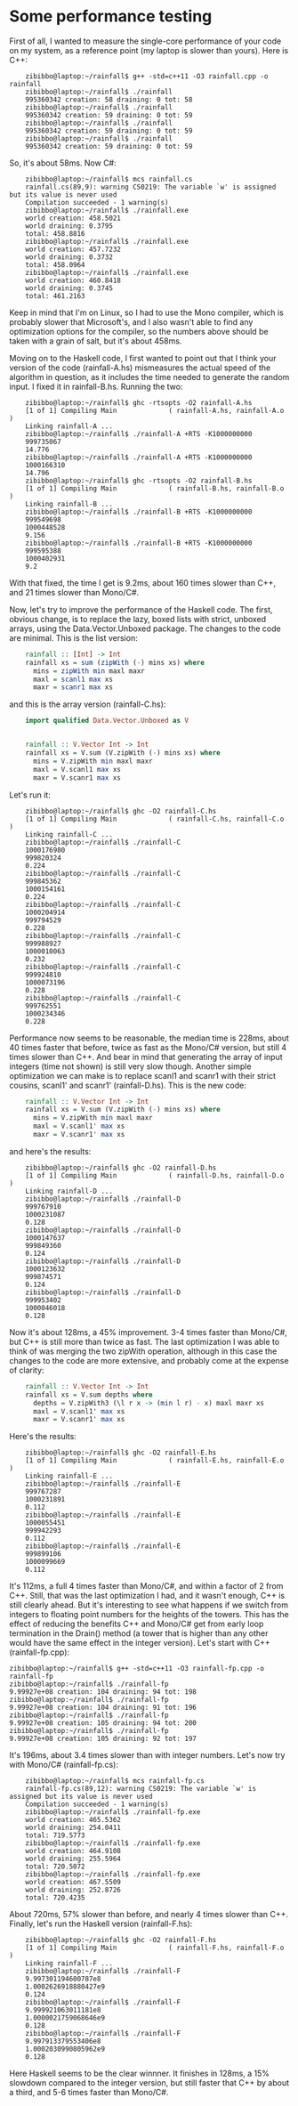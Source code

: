 # Some performance testing

First of all, I wanted to measure the single-core performance of your code on my system, as a reference point (my laptop is slower than yours). Here is C++:

```
    zibibbo@laptop:~/rainfall$ g++ -std=c++11 -O3 rainfall.cpp -o rainfall
    zibibbo@laptop:~/rainfall$ ./rainfall
    995360342 creation: 58 draining: 0 tot: 58
    zibibbo@laptop:~/rainfall$ ./rainfall
    995360342 creation: 59 draining: 0 tot: 59
    zibibbo@laptop:~/rainfall$ ./rainfall
    995360342 creation: 59 draining: 0 tot: 59
    zibibbo@laptop:~/rainfall$ ./rainfall
    995360342 creation: 59 draining: 0 tot: 59
```

So, it's about 58ms. Now C#:

```
    zibibbo@laptop:~/rainfall$ mcs rainfall.cs
    rainfall.cs(89,9): warning CS0219: The variable `w' is assigned but its value is never used
    Compilation succeeded - 1 warning(s)
    zibibbo@laptop:~/rainfall$ ./rainfall.exe
    world creation: 458.5021
    world draining: 0.3795
    total: 458.8816
    zibibbo@laptop:~/rainfall$ ./rainfall.exe
    world creation: 457.7232
    world draining: 0.3732
    total: 458.0964
    zibibbo@laptop:~/rainfall$ ./rainfall.exe
    world creation: 460.8418
    world draining: 0.3745
    total: 461.2163
```

Keep in mind that I'm on Linux, so I had to use the Mono compiler, which is probably slower that Microsoft's, and I also wasn't able to find any optimization options for the compiler, so the numbers above should be taken with a grain of salt, but it's about 458ms.

Moving on to the Haskell code, I first wanted to point out that I think your version of the code (rainfall-A.hs) mismeasures the actual speed of the algorithm in question, as it includes the time needed to generate the random input. I fixed it in rainfall-B.hs. Running the two:

```
    zibibbo@laptop:~/rainfall$ ghc -rtsopts -O2 rainfall-A.hs
    [1 of 1] Compiling Main             ( rainfall-A.hs, rainfall-A.o )
    Linking rainfall-A ...
    zibibbo@laptop:~/rainfall$ ./rainfall-A +RTS -K1000000000
    999735067
    14.776
    zibibbo@laptop:~/rainfall$ ./rainfall-A +RTS -K1000000000
    1000166310
    14.796
    zibibbo@laptop:~/rainfall$ ghc -rtsopts -O2 rainfall-B.hs
    [1 of 1] Compiling Main             ( rainfall-B.hs, rainfall-B.o )
    Linking rainfall-B ...
    zibibbo@laptop:~/rainfall$ ./rainfall-B +RTS -K1000000000
    999549698
    1000448528
    9.156
    zibibbo@laptop:~/rainfall$ ./rainfall-B +RTS -K1000000000
    999595388
    1000402931
    9.2
```

With that fixed, the time I get is 9.2ms, about 160 times slower than C++, and 21 times slower than Mono/C#.

Now, let's try to improve the performance of the Haskell code. The first, obvious change, is to replace the lazy, boxed lists with strict, unboxed arrays, using the Data.Vector.Unboxed package. The changes to the code are minimal. This is the list version:

```haskell
    rainfall :: [Int] -> Int
    rainfall xs = sum (zipWith (-) mins xs) where
      mins = zipWith min maxl maxr
      maxl = scanl1 max xs
      maxr = scanr1 max xs
```

and this is the array version (rainfall-C.hs):

```haskell
    import qualified Data.Vector.Unboxed as V


    rainfall :: V.Vector Int -> Int
    rainfall xs = V.sum (V.zipWith (-) mins xs) where
      mins = V.zipWith min maxl maxr
      maxl = V.scanl1 max xs
      maxr = V.scanr1 max xs
```

Let's run it:

```
    zibibbo@laptop:~/rainfall$ ghc -O2 rainfall-C.hs
    [1 of 1] Compiling Main             ( rainfall-C.hs, rainfall-C.o )
    Linking rainfall-C ...
    zibibbo@laptop:~/rainfall$ ./rainfall-C
    1000176980
    999820324
    0.224
    zibibbo@laptop:~/rainfall$ ./rainfall-C
    999845362
    1000154161
    0.224
    zibibbo@laptop:~/rainfall$ ./rainfall-C
    1000204914
    999794529
    0.228
    zibibbo@laptop:~/rainfall$ ./rainfall-C
    999988927
    1000010063
    0.232
    zibibbo@laptop:~/rainfall$ ./rainfall-C
    999924810
    1000073196
    0.228
    zibibbo@laptop:~/rainfall$ ./rainfall-C
    999762551
    1000234346
    0.228
```

Performance now seems to be reasonable, the median time is 228ms, about 40 times faster that before, twice as fast as the Mono/C# version, but still 4 times slower than C++. And bear in mind that generating the array of input integers (time not shown) is still very slow though. Another simple optimization we can make is to replace scanl1 and scanr1 with their strict cousins, scanl1' and scanr1' (rainfall-D.hs). This is the new code:

```haskell
    rainfall :: V.Vector Int -> Int
    rainfall xs = V.sum (V.zipWith (-) mins xs) where
      mins = V.zipWith min maxl maxr
      maxl = V.scanl1' max xs
      maxr = V.scanr1' max xs
```

and here's the results:

```
    zibibbo@laptop:~/rainfall$ ghc -O2 rainfall-D.hs
    [1 of 1] Compiling Main             ( rainfall-D.hs, rainfall-D.o )
    Linking rainfall-D ...
    zibibbo@laptop:~/rainfall$ ./rainfall-D
    999767910
    1000231087
    0.128
    zibibbo@laptop:~/rainfall$ ./rainfall-D
    1000147637
    999849360
    0.124
    zibibbo@laptop:~/rainfall$ ./rainfall-D
    1000123632
    999874571
    0.124
    zibibbo@laptop:~/rainfall$ ./rainfall-D
    999953402
    1000046018
    0.128
```

Now it's about 128ms, a 45% improvement. 3-4 times faster than Mono/C#, but C++ is still more than twice as fast. The last optimization I was able to think of was merging the two zipWith operation, although in this case the changes to the code are more extensive, and probably come at the expense of clarity:

```haskell
    rainfall :: V.Vector Int -> Int
    rainfall xs = V.sum depths where
      depths = V.zipWith3 (\l r x -> (min l r) - x) maxl maxr xs
      maxl = V.scanl1' max xs
      maxr = V.scanr1' max xs
```

Here's the results:

```
    zibibbo@laptop:~/rainfall$ ghc -O2 rainfall-E.hs
    [1 of 1] Compiling Main             ( rainfall-E.hs, rainfall-E.o )
    Linking rainfall-E ...
    zibibbo@laptop:~/rainfall$ ./rainfall-E
    999767287
    1000231891
    0.112
    zibibbo@laptop:~/rainfall$ ./rainfall-E
    1000055451
    999942293
    0.112
    zibibbo@laptop:~/rainfall$ ./rainfall-E
    999899106
    1000099669
    0.112
```

It's 112ms, a full 4 times faster than Mono/C#, and within a factor of 2 from C++. Still, that was the last optimization I had, and it wasn't enough, C++ is still clearly ahead. But it's interesting to see what happens if we switch from integers to floating point numbers for the heights of the towers. This has the effect of reducing the benefits C++ and Mono/C# get from early loop termination in the Drain() method (a tower that is higher than any other would have the same effect in the integer version). Let's start with C++ (rainfall-fp.cpp):

```
zibibbo@laptop:~/rainfall$ g++ -std=c++11 -O3 rainfall-fp.cpp -o rainfall-fp
zibibbo@laptop:~/rainfall$ ./rainfall-fp
9.99927e+08 creation: 104 draining: 94 tot: 198
zibibbo@laptop:~/rainfall$ ./rainfall-fp
9.99927e+08 creation: 104 draining: 91 tot: 196
zibibbo@laptop:~/rainfall$ ./rainfall-fp
9.99927e+08 creation: 105 draining: 94 tot: 200
zibibbo@laptop:~/rainfall$ ./rainfall-fp
9.99927e+08 creation: 105 draining: 92 tot: 197
```

It's 196ms, about 3.4 times slower than with integer numbers. Let's now try with Mono/C# (rainfall-fp.cs):

```
    zibibbo@laptop:~/rainfall$ mcs rainfall-fp.cs
    rainfall-fp.cs(89,12): warning CS0219: The variable `w' is assigned but its value is never used
    Compilation succeeded - 1 warning(s)
    zibibbo@laptop:~/rainfall$ ./rainfall-fp.exe
    world creation: 465.5362
    world draining: 254.0411
    total: 719.5773
    zibibbo@laptop:~/rainfall$ ./rainfall-fp.exe
    world creation: 464.9108
    world draining: 255.5964
    total: 720.5072
    zibibbo@laptop:~/rainfall$ ./rainfall-fp.exe
    world creation: 467.5509
    world draining: 252.8726
    total: 720.4235
```

About 720ms, 57% slower than before, and nearly 4 times slower than C++. Finally, let's run the Haskell version (rainfall-F.hs):

```
    zibibbo@laptop:~/rainfall$ ghc -O2 rainfall-F.hs
    [1 of 1] Compiling Main             ( rainfall-F.hs, rainfall-F.o )
    Linking rainfall-F ...
    zibibbo@laptop:~/rainfall$ ./rainfall-F
    9.997301194600787e8
    1.0002626918880427e9
    0.124
    zibibbo@laptop:~/rainfall$ ./rainfall-F
    9.999921063011181e8
    1.0000021759068646e9
    0.128
    zibibbo@laptop:~/rainfall$ ./rainfall-F
    9.997913379553406e8
    1.0002030990805962e9
    0.128
```

Here Haskell seems to be the clear winnner. It finishes in 128ms, a 15% slowdown compared to the integer version, but still faster that C++ by about a third, and 5-6 times faster than Mono/C#.
